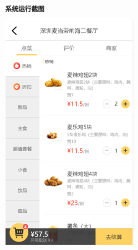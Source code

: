 ## 系统运行截图

![mahua](https://github.com/sailyw/waimai/blob/master/img/A0F8V_YMFC$77%5BTJK%5D3M6E7.png?raw=true)

